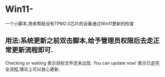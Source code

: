 # Win11-
一个小脚本,用来帮助没有TPM2.0芯片的设备通过Win11更新的检查

## 用法:系统更新之前双击脚本,给予管理员权限后去走正常更新流程即可.
Checking or waiting 表示目标文件还未出现.
You can update now! 表示已走完全流程,理论上可以放心更新.
